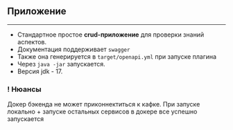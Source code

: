 ## Приложение

--- 
- Стандартное простое **crud-приложение** для проверки знаний аспектов.
- Документация поддерживает `swagger`
- Также она генерируется в `target/openapi.yml` при запуске плагина
- Через `java -jar` запускается. 
- Версия jdk - 17. 

### ! Нюансы
Докер бэкенда не может приконнектиться к кафке. При запуске локально + запуске остальных сервисов в докере все успешно запускается
